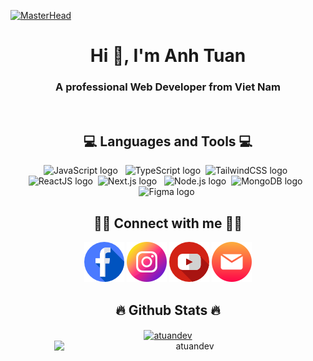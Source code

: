 [![MasterHead](https://www.bbva.ch/wp-content/uploads/2022/09/Biometria-Blog-1300x400-1.gif)](https://rishavchanda.io)
<h1 align="center">Hi 👋, I'm Anh Tuan</h1>
<h3 align="center">A professional Web Developer from Viet Nam</h3>
<br/>

<h2 align="center">💻 Languages and Tools 💻</h2>
<p align="center"> 
  <img src="https://img.shields.io/badge/JavaScript-282C34?logo=javascript&logoColor=F7DF1E" alt="JavaScript logo" title="JavaScript" height="25" /> &nbsp;
  <img src="https://img.shields.io/badge/TypeScript-282C34?logo=typescript&logoColor=3178C6" alt="TypeScript logo" title="TypeScript" height="25" />&nbsp;
  <img src="https://img.shields.io/badge/Tailwind%20CSS-282C34?logo=tailwind-css&logoColor=38B2AC" alt="TailwindCSS logo" title="TailwindCSS" height="25" /> &nbsp;
  <img src="https://img.shields.io/badge/ReactJS-282C34?logo=react&logoColor=61DAFB" alt="ReactJS logo" title="ReactJS" height="25" />&nbsp;
  <img src="https://img.shields.io/badge/NextJS-282C34?logo=nextdotjs&logoColor=ffffff" alt="Next.js logo" title="Next.js" height="25" /> &nbsp;
  <img src="https://img.shields.io/badge/Node.js-282C34?logo=node.js&logoColor=00F200" alt="Node.js logo" title="Node.js" height="25" />&nbsp;
  <img src="https://img.shields.io/badge/MongoDB-282C34?logo=mongodb&logoColor=47A248" alt="MongoDB logo" title="MongoDB" height="25" />  &nbsp;
  <img src="https://img.shields.io/badge/Figma-282C34?logo=figma&logoColor=F24E1E" alt="Figma logo" title="Figma" height="25" />&nbsp;
</p>

<h2 align="center">🙋‍♂️ Connect with me 🙋‍♂️</h2>
<div align="center">
  <a href="https://fb.com/tuanboi161" target="_blank"><img src="/images/facebook.png" alt="facebook" /></a>
  <a href="https://instagram.com/tuanboiii" target="_blank"> <img src="/images/instagram.png" alt="instagram" /></a>
  <a href="https://www.youtube.com/@atuandev" target="_blank"><img src="/images/youtube.png" alt="youtube"/></a>
  <a href="mailto:anhtuan03.dev@gmail.com" target="_blank"><img src="/images/mail.png" alt="email"/></a>
</div>

<h2 align="center">🔥 Github Stats 🔥</h2>
<div align="center">
  <a href="#" title="atuandev">
    <img align="center" width="315" src="https://github-readme-stats.vercel.app/api/top-langs?username=atuandev&title_color=61dafb&text_color=ffffff&icon_color=61dafb&bg_color=20232a&langs_count=8&layout=compact&border_color=61dafb&hide_border=true" alt="atuandev" />
  </a>
  <a href="#" title="atuandev">
    <img align="right" width="434" src="https://github-readme-stats.vercel.app/api?username=atuandev&show_icons=true&theme=react&border_color=61dafb&hide_border=true" alt="atuandev" />
  </a>
</div>
